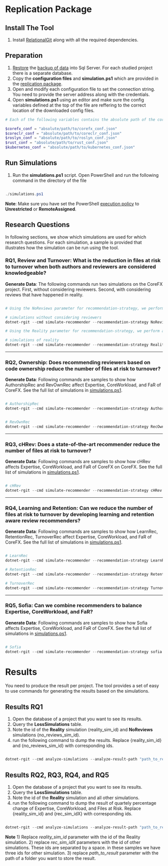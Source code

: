 # Replication Package

## Install The Tool

1) Install [RelationalGit](https://github.com/CESEL/RelationalGit) along with all the required dependencies.

## Preparation 

1) [Restore](https://www.janbasktraining.com/blog/restore-a-database-backup-from-sql/) the [backup of data](https://drive.google.com/drive/folders/1nc7Hu7kbPpavYrCMmCU5SEBlLlZTo5Fv) into Sql Server. For each studied project there is a separate database. 
2) Copy the **configuration files** and **simulation.ps1** which are provided in the [replication package](https://github.com/CESEL/RelationalGit/tree/master/ReplicationPackage).
3) Open and modify each configuration file to set the connection string. You need to provide the server address along with the credentials.
4) Open **simulations.ps1** using an editor and make sure the config variables defined at the top of the file are reffering to the correct location of the downloaded config files. 

```powershell
# Each of the following variables contains the absolute path of the corresponding configuation file.

$corefx_conf = "absolute/path/to/corefx_conf.json"
$coreclr_conf = "absolute/path/to/coreclr_conf.json"
$roslyn_conf = "absolute/path/to/roslyn_conf.json"
$rust_conf = "absolute/path/to/rust_conf.json"
$kubernetes_conf = "absolute/path/to/kubernetes_conf.json"
```

## Run Simulations

1) Run the **simulations.ps1** script. Open PowerShell and run the following command in the directory of the file

``` powershell

./simulations.ps1

```

**Note**: Make sure you have set the PowerShell [execution policy](https://superuser.com/questions/106360/how-to-enable-execution-of-powershell-scripts) to **Unrestricted** or **RemoteAssigned**.

## Research Questions

In following sections, we show which simulations are used for which research questions. For each simulation, a sample is provided that illustrates how the simulation can be run using the tool.

### RQ1, Review and Turnover: What is the reduction in files at risk to turnover when both authors and reviewers are considered knowledgeable?

**Generate Data**: The following commands run two simulations on the CoreFX project. First, without considering reviewers. Second, with considering reviews that have happened in reality.

```PowerShell

# Using the NoReviews parameter for recommendation-strategy, we perform a simulation in which no review will be conducted in the project.

# simulations without considering reviewers
dotnet-rgit --cmd simulate-recommender --recommendation-strategy NoReviews --conf-path $corefx_conf

# Using the Reality parameter for recommendation-strategy, we perform a simulation which reflects exactly what has been happened in reallity during code reviews.

# simulations of reality
dotnet-rgit --cmd simulate-recommender --recommendation-strategy Reality --conf-path $corefx_conf
```

---

### RQ2, Ownership: Does recommending reviewers based on code ownership reduce the number of files at risk to turnover?

**Generate Data**: Following commands are samples to show how AuthorshipRec and RevOwnRec affect Expertise, CoreWorkload, and FaR of CoreFX. See the full list of simulations in [simulations.ps1](https://github.com/CESEL/RelationalGit/blob/master/ReplicationPackage/simulations.ps1).

```PowerShell

# AuthorshipRec
dotnet-rgit --cmd simulate-recommender --recommendation-strategy AuthorshipRec --conf-path $corefx_conf


# RevOwnRec
dotnet-rgit --cmd simulate-recommender --recommendation-strategy RecOwnRec  --conf-path $corefx_conf

```

---

### RQ3, cHRev: Does a state-of-the-art recommender reduce the number of files at risk to turnover?

**Generate Data**: Following commands are samples to show how cHRev affects Expertise, CoreWorkload, and FaR of CoreFX on CoreFX. See the full list of simulations in [simulations.ps1](https://github.com/CESEL/RelationalGit/blob/master/ReplicationPackage/simulations.ps1).

```PowerShell

# cHRev
dotnet-rgit --cmd simulate-recommender --recommendation-strategy cHRev --conf-path $corefx_conf
```

---

### RQ4, Learning and Retention: Can we reduce the number of files at risk to turnover by developing learning and retention aware review recommenders?

**Generate Data**: Following commands are samples to show how LearnRec, RetentionRec, TurnoverRec affect Expertise, CoreWorkload, and FaR of CoreFX. See the full list of simulations in [simulations.ps1](https://github.com/CESEL/RelationalGit/blob/master/ReplicationPackage/simulations.ps1).

```PowerShell

# LearnRec
dotnet-rgit --cmd simulate-recommender --recommendation-strategy LearnRec  --conf-path $corefx_conf

# RetentionRec
dotnet-rgit --cmd simulate-recommender --recommendation-strategy RetentionRec  --conf-path $corefx_conf

# TurnoverRec
dotnet-rgit --cmd simulate-recommender --recommendation-strategy TurnoverRec --conf-path $corefx_conf
```

---

### RQ5, Sofia: Can we combine recommenders to balance Expertise, CoreWorkload, and FaR? 

**Generate Data**: Following commands are samples to show how Sofia affects Expertise, CoreWorkload, and FaR of CoreFX. See the full list of simulations in [simulations.ps1](https://github.com/CESEL/RelationalGit/blob/master/ReplicationPackage/simulations.ps1).

```PowerShell

# Sofia
dotnet-rgit --cmd simulate-recommender --recommendation-strategy sofia  --conf-path $corefx_conf

```

# Results

You need to produce the result per project. The tool provides a set of easy to use commands for generating the results based on the simulations.

## Results RQ1

1) Open the database of a project that you want to see its results.
2) Query the **LossSimulations** table. 
3) Note the id of the **Reality** simulation (reality_sim_id) and **NoReviews** simulations (no_reviews_sim_id). 
4) run the following command to dump the results. Replace {reality_sim_id} and {no_reviews_sim_id} with corresponding ids.

```PowerShell

dotnet-rgit --cmd analyze-simulations --analyze-result-path "path_to_result" --no-reviews-simulation {no_reviews_sim_id} --reality-simulation {reality_sim_id}  --conf-path "PATH_TO_CONF_CoreFX"
```

## Results RQ2, RQ3, RQ4, and RQ5

1) Open the database of a project that you want to see its results.
2) Query the **LossSimulations** table. 
3) Note the id of the **Reality** simulation and all other simulations. 
4) run the following command to dump the result of quartely percentage change of Expertise, CoreWorkload, and Files at Risk. Replace {reality_sim_id} and {rec_sim_idX} with corresponding ids.

```PowerShell

dotnet-rgit --cmd analyze-simulations --analyze-result-path "path_to_result" --recommender-simulation rec_sim_id1 rec_sim_id2 rec_sim_id3 --reality-simulation reality_sim_id  --conf-path "PATH_TO_CONF_CoreFX"
```

**Note** 1) Replace _reality_sim_id_ parameter with the id of the Reality simulation. 2) replace _rec_sim_idX_ parameters with the id of other simulations. These ids are separated by a space. in these samples we have three ids for other simulation. 3) replace _path_to_result_ parameter with the path of a folder you want to store the result.
